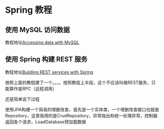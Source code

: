 # Spring 教程

## 使用 MySQL 访问数据

教程地址[Accessing data with MySQL](https://spring.io/guides/gs/accessing-data-mysql/)

## 使用 Spring 构建 REST 服务

教程地址[Building REST services with Spring](https://spring.io/guides/tutorials/rest/)

按照上面的教程建了一个。。。。按照教程上半段，这个不应该叫做REST服务，只能算作是RPC（远程调用）

还是简单说下过程

使用JPA构建一个简易的增删改查，首先是一个实体类，一个增删改查接口也就是Repository，这里我用的是CrudRepository，异常抛出和统一处理异常，控制器返回各个请求，LoadDatabase预加载数据